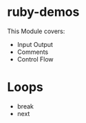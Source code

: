 # ruby-demos
This Module covers:
 - Input Output
 - Comments
 - Control Flow
 # Loops
  - break
  - next
